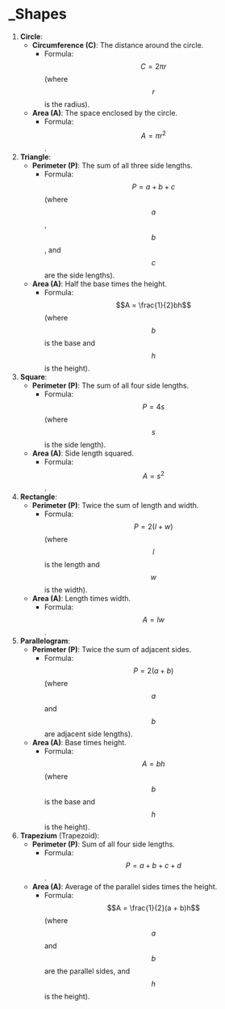 # _Shapes

1. **Circle**:
   - **Circumference (C)**: The distance around the circle.
     - Formula: $$C = 2\pi r$$ (where $$r$$ is the radius).
   - **Area (A)**: The space enclosed by the circle.
     - Formula: $$A = \pi r^2$$.
2. **Triangle**:
   - **Perimeter (P)**: The sum of all three side lengths.
     - Formula: $$P = a + b + c$$ (where $$a$$, $$b$$, and $$c$$ are the side lengths).
   - **Area (A)**: Half the base times the height.
     - Formula: $$A = \frac{1}{2}bh$$ (where $$b$$ is the base and $$h$$ is the height).
3. **Square**:
   - **Perimeter (P)**: The sum of all four side lengths.
     - Formula: $$P = 4s$$ (where $$s$$ is the side length).
   - **Area (A)**: Side length squared.
     - Formula: $$A = s^2$$.
4. **Rectangle**:
   - **Perimeter (P)**: Twice the sum of length and width.
     - Formula: $$P = 2(l + w)$$ (where $$l$$ is the length and $$w$$ is the width).
   - **Area (A)**: Length times width.
     - Formula: $$A = lw$$.
5. **Parallelogram**:
   - **Perimeter (P)**: Twice the sum of adjacent sides.
     - Formula: $$P = 2(a + b)$$ (where $$a$$ and $$b$$ are adjacent side lengths).
   - **Area (A)**: Base times height.
     - Formula: $$A = bh$$ (where $$b$$ is the base and $$h$$ is the height).
6. **Trapezium** (Trapezoid):
   - **Perimeter (P)**: Sum of all four side lengths.
     - Formula: $$P = a + b + c + d$$.
   - **Area (A)**: Average of the parallel sides times the height.
     - Formula: $$A = \frac{1}{2}(a + b)h$$ (where $$a$$ and $$b$$ are the parallel sides, and $$h$$ is the height).